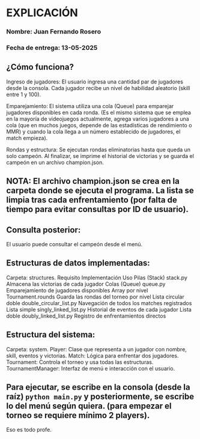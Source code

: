 # EXPLICACIÓN

### Nombre: Juan Fernando Rosero
### Fecha de entrega: 13-05-2025

## ¿Cómo funciona?

Ingreso de jugadores:
El usuario ingresa una cantidad par de jugadores desde la consola. Cada jugador recibe un nivel de habilidad aleatorio (skill entre 1 y 100).

Emparejamiento:
El sistema utiliza una cola (Queue) para emparejar jugadores disponibles en cada ronda. (Es el mismo sistema que se emplea en la mayoría de videojuegos actualmente, agrega varios jugadores a una cola (que en muchos juegos, depende de las estadísticas de rendimiento o MMR) y cuando la cola llega a un número establecido de jugadores, el match empieza).

Rondas y estructura:
Se ejecutan rondas eliminatorias hasta que queda un solo campeón. Al finalizar, se imprime el historial de victorias y se guarda el campeón en un archivo champion.json.
## NOTA: El archivo champion.json se crea en la carpeta donde se ejecuta el programa. La lista se limpia tras cada enfrentamiento (por falta de tiempo para evitar consultas por ID de usuario).

## Consulta posterior:
El usuario puede consultar el campeón desde el menú.

## Estructuras de datos implementadas:

Carpeta: structures.
Requisito	Implementación	Uso
Pilas (Stack)	stack.py	Almacena las victorias de cada jugador
Colas (Queue)	queue.py	Emparejamiento de jugadores disponibles
Array por nivel	Tournament.rounds	Guarda las rondas del torneo por nivel
Lista circular doble	double_circular_list.py	Navegación de todos los matches registrados
Lista simple	singly_linked_list.py	Historial de eventos de cada jugador
Lista doble	doubly_linked_list.py	Registro de enfrentamientos directos

## Estructura del sistema:

Carpeta: system.
Player: Clase que representa a un jugador con nombre, skill, eventos y victorias.
Match: Lógica para enfrentar dos jugadores.
Tournament: Controla el torneo y usa todas las estructuras.
TournamentManager: Interfaz de menú e interacción con el usuario.

## Para ejecutar, se escribe en la consola (desde la raíz) `python main.py` y posteriormente, se escribe lo del menú según quiera. (para empezar el torneo se requiere mínimo 2 players).

Eso es todo profe.